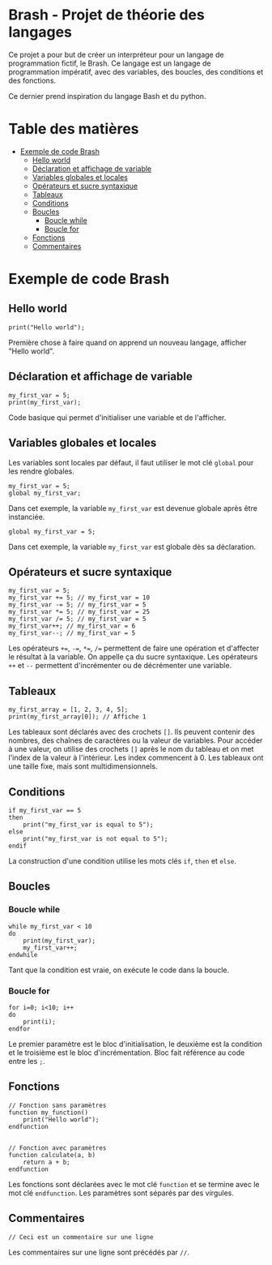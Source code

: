 <h1>Brash - Projet de théorie des langages</h1>

Ce projet a pour but de créer un interpréteur pour un langage de programmation fictif, le Brash. Ce langage est un langage de programmation impératif, avec des variables, des boucles, des conditions et des fonctions.

Ce dernier prend inspiration du langage Bash et du python.

<h1>Table des matières</h1>

- [Exemple de code Brash](#exemple-de-code-brash)
  - [Hello world](#hello-world)
  - [Déclaration et affichage de variable](#déclaration-et-affichage-de-variable)
  - [Variables globales et locales](#variables-globales-et-locales)
  - [Opérateurs et sucre syntaxique](#opérateurs-et-sucre-syntaxique)
  - [Tableaux](#tableaux)
  - [Conditions](#conditions)
  - [Boucles](#boucles)
    - [Boucle while](#boucle-while)
    - [Boucle for](#boucle-for)
  - [Fonctions](#fonctions)
  - [Commentaires](#commentaires)


# Exemple de code Brash

## Hello world

```
print("Hello world");
```

Première chose à faire quand on apprend un nouveau langage, afficher "Hello world".

## Déclaration et affichage de variable

```
my_first_var = 5;
print(my_first_var);
```

Code basique qui permet d'initialiser une variable et de l'afficher.

## Variables globales et locales

Les variables sont locales par défaut, il faut utiliser le mot clé `global` pour les rendre globales.

```
my_first_var = 5;
global my_first_var;
```

Dans cet exemple, la variable `my_first_var` est devenue globale après être instanciée.

```
global my_first_var = 5;
```

Dans cet exemple, la variable `my_first_var` est globale dès sa déclaration.

## Opérateurs et sucre syntaxique

```
my_first_var = 5;
my_first_var += 5; // my_first_var = 10
my_first_var -= 5; // my_first_var = 5
my_first_var *= 5; // my_first_var = 25
my_first_var /= 5; // my_first_var = 5
my_first_var++; // my_first_var = 6
my_first_var--; // my_first_var = 5
```

Les opérateurs `+=`, `-=`, `*=`, `/=` permettent de faire une opération et d'affecter le résultat à la variable.
On appelle ça du sucre syntaxique.
Les opérateurs `++` et `--` permettent d'incrémenter ou de décrémenter une variable.

## Tableaux

```
my_first_array = [1, 2, 3, 4, 5];
print(my_first_array[0]); // Affiche 1
```

Les tableaux sont déclarés avec des crochets `[]`. Ils peuvent contenir des nombres, des chaînes de caractères ou la valeur de variables.
Pour accéder à une valeur, on utilise des crochets `[]` après le nom du tableau et on met l'index de la valeur à l'intérieur.
Les index commencent à 0.
Les tableaux ont une taille fixe, mais sont multidimensionnels.

## Conditions

```
if my_first_var == 5
then
    print("my_first_var is equal to 5");
else
    print("my_first_var is not equal to 5");
endif
```

La construction d'une condition utilise les mots clés `if`, `then` et `else`.

## Boucles

### Boucle while

```
while my_first_var < 10
do
    print(my_first_var);
    my_first_var++;
endwhile
```

Tant que la condition est vraie, on exécute le code dans la boucle.

### Boucle for

```
for i=0; i<10; i++
do
    print(i);
endfor
```

Le premier paramètre est le bloc d'initialisation, le deuxième est la condition et le troisième est le bloc d'incrémentation.
Bloc fait référence au code entre les `;`.

## Fonctions

```
// Fonction sans paramètres
function my_function()
    print("Hello world");
endfunction


// Fonction avec paramètres
function calculate(a, b)
    return a + b;
endfunction
```

Les fonctions sont déclarées avec le mot clé `function` et se termine avec le mot clé `endfunction`.
Les paramètres sont séparés par des virgules.

## Commentaires

```
// Ceci est un commentaire sur une ligne
```

Les commentaires sur une ligne sont précédés par `//`.
